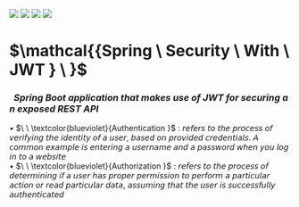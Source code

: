 ![](https://img.shields.io/badge/Spring_boot_3-blueviolet?style=for-the-badge)
![](https://img.shields.io/badge/Spring_Security_6-blueviolet?style=for-the-badge)
![](https://img.shields.io/badge/Java_17-yellow?style=for-the-badge)
![](https://img.shields.io/badge/Json_web_token-blue?style=for-the-badge)
# $\mathcal{{Spring \ Security \ With \ JWT } \ \}$
### $\ \ {Spring \ Boot \ application \ that \ makes \ use \ of \ JWT \ for \ securing \ an \ exposed \ REST \ API \ }$ 




• $\ \ \textcolor{blueviolet}{Authentication }$ : 𝘳𝘦𝘧𝘦𝘳𝘴 𝘵𝘰 𝘵𝘩𝘦 𝘱𝘳𝘰𝘤𝘦𝘴𝘴 𝘰𝘧 𝘷𝘦𝘳𝘪𝘧𝘺𝘪𝘯𝘨 𝘵𝘩𝘦 𝘪𝘥𝘦𝘯𝘵𝘪𝘵𝘺 𝘰𝘧 𝘢 𝘶𝘴𝘦𝘳, 𝘣𝘢𝘴𝘦𝘥 𝘰𝘯 𝘱𝘳𝘰𝘷𝘪𝘥𝘦𝘥 𝘤𝘳𝘦𝘥𝘦𝘯𝘵𝘪𝘢𝘭𝘴. 𝘈 𝘤𝘰𝘮𝘮𝘰𝘯 𝘦𝘹𝘢𝘮𝘱𝘭𝘦 𝘪𝘴 𝘦𝘯𝘵𝘦𝘳𝘪𝘯𝘨 𝘢 𝘶𝘴𝘦𝘳𝘯𝘢𝘮𝘦 𝘢𝘯𝘥 𝘢 𝘱𝘢𝘴𝘴𝘸𝘰𝘳𝘥 𝘸𝘩𝘦𝘯 𝘺𝘰𝘶 𝘭𝘰𝘨 𝘪𝘯 𝘵𝘰 𝘢 𝘸𝘦𝘣𝘴𝘪𝘵𝘦  
• $\ \ \textcolor{blueviolet}{Authorization  }$  : 𝘳𝘦𝘧𝘦𝘳𝘴 𝘵𝘰 𝘵𝘩𝘦 𝘱𝘳𝘰𝘤𝘦𝘴𝘴 𝘰𝘧 𝘥𝘦𝘵𝘦𝘳𝘮𝘪𝘯𝘪𝘯𝘨 𝘪𝘧 𝘢 𝘶𝘴𝘦𝘳 𝘩𝘢𝘴 𝘱𝘳𝘰𝘱𝘦𝘳 𝘱𝘦𝘳𝘮𝘪𝘴𝘴𝘪𝘰𝘯 𝘵𝘰 𝘱𝘦𝘳𝘧𝘰𝘳𝘮 𝘢 𝘱𝘢𝘳𝘵𝘪𝘤𝘶𝘭𝘢𝘳 𝘢𝘤𝘵𝘪𝘰𝘯 𝘰𝘳 𝘳𝘦𝘢𝘥 𝘱𝘢𝘳𝘵𝘪𝘤𝘶𝘭𝘢𝘳 𝘥𝘢𝘵𝘢, 𝘢𝘴𝘴𝘶𝘮𝘪𝘯𝘨 𝘵𝘩𝘢𝘵 𝘵𝘩𝘦 𝘶𝘴𝘦𝘳 𝘪𝘴 𝘴𝘶𝘤𝘤𝘦𝘴𝘴𝘧𝘶𝘭𝘭𝘺 𝘢𝘶𝘵𝘩𝘦𝘯𝘵𝘪𝘤𝘢𝘵𝘦𝘥
